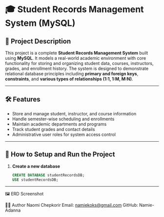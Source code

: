 # 🎓 Student Records Management System (MySQL)

## 📌 Project Description

This project is a complete **Student Records Management System** built using **MySQL**. It models a real-world academic environment with core functionality for storing and organizing student data, courses, instructors, grades, and enrollment history. The system is designed to demonstrate relational database principles including **primary and foreign keys**, **constraints**, and **various types of relationships (1:1, 1:M, M:N)**.

---

## 🛠️ Features

- Store and manage student, instructor, and course information
- Handle semester-wise scheduling and enrollments
- Maintain academic departments and programs
- Track student grades and contact details
- Administrative user roles for system access control

---

## 🚀 How to Setup and Run the Project

1. **Create a new database**  
   ```sql
   CREATE DATABASE studentRecordsDB;
   USE studentRecordsDB;
---
🖼️ ERD Screenshot

👨‍💻 Author
Naomi Chepkorir
Email: namiekoks@gmail.com
GitHub: Namie-Adanna
